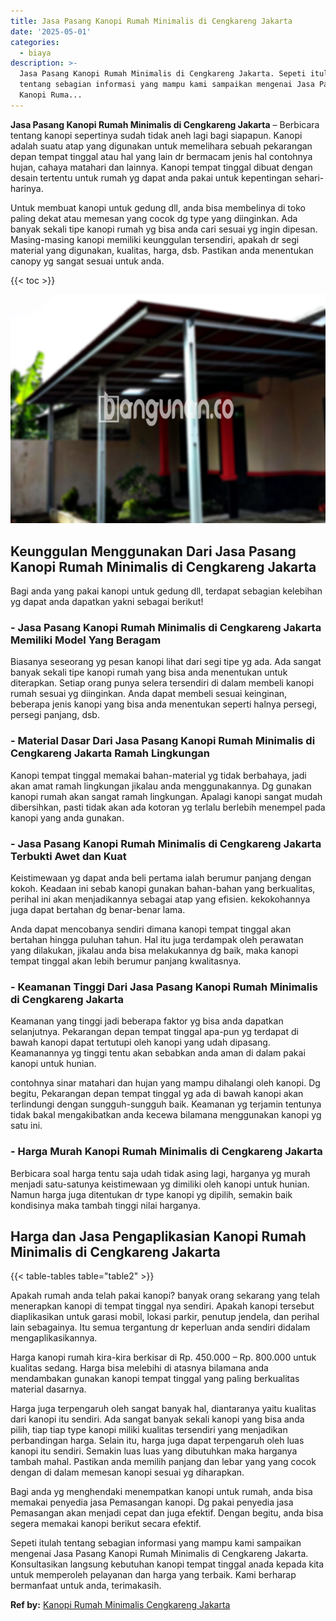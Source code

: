```yaml
---
title: Jasa Pasang Kanopi Rumah Minimalis di Cengkareng Jakarta
date: '2025-05-01'
categories:
  - biaya
description: >-
  Jasa Pasang Kanopi Rumah Minimalis di Cengkareng Jakarta. Sepeti itulah
  tentang sebagian informasi yang mampu kami sampaikan mengenai Jasa Pasang
  Kanopi Ruma...
---
```


**Jasa Pasang Kanopi Rumah Minimalis di Cengkareng Jakarta** – Berbicara tentang kanopi sepertinya sudah tidak aneh lagi bagi siapapun. Kanopi adalah suatu atap yang digunakan untuk memelihara sebuah pekarangan depan tempat tinggal atau hal yang lain dr bermacam jenis hal contohnya hujan, cahaya matahari dan lainnya. Kanopi tempat tinggal dibuat dengan desain tertentu untuk rumah yg dapat anda pakai untuk kepentingan sehari-harinya.

Untuk membuat kanopi untuk gedung dll, anda bisa membelinya di toko paling dekat atau memesan yang cocok dg type yang diinginkan. Ada banyak sekali tipe kanopi rumah yg bisa anda cari sesuai yg ingin dipesan. Masing-masing kanopi memiliki keunggulan tersendiri, apakah dr segi material yang digunakan, kualitas, harga, dsb. Pastikan anda menentukan canopy yg sangat sesuai untuk anda.

{{< toc >}}

![Jasa Pasang Kanopi Rumah Minimalis di Cengkareng Jakarta](/images/harga-kanopi-minimalis-51.png)

## Keunggulan Menggunakan Dari Jasa Pasang Kanopi Rumah Minimalis di Cengkareng Jakarta

Bagi anda yang pakai kanopi untuk gedung dll, terdapat sebagian kelebihan yg dapat anda dapatkan yakni sebagai berikut!

### \- Jasa Pasang Kanopi Rumah Minimalis di Cengkareng Jakarta Memiliki Model Yang Beragam

Biasanya seseorang yg pesan kanopi lihat dari segi tipe yg ada. Ada sangat banyak sekali tipe kanopi rumah yang bisa anda menentukan untuk diterapkan. Setiap orang punya selera tersendiri di dalam membeli kanopi rumah sesuai yg diinginkan. Anda dapat membeli sesuai keinginan, beberapa jenis kanopi yang bisa anda menentukan seperti halnya persegi, persegi panjang, dsb.

### \- Material Dasar Dari Jasa Pasang Kanopi Rumah Minimalis di Cengkareng Jakarta Ramah Lingkungan

Kanopi tempat tinggal memakai bahan-material yg tidak berbahaya, jadi akan amat ramah lingkungan jikalau anda menggunakannya. Dg gunakan kanopi rumah akan sangat ramah lingkungan. Apalagi kanopi sangat mudah dibersihkan, pasti tidak akan ada kotoran yg terlalu berlebih menempel pada kanopi yang anda gunakan.

### \- Jasa Pasang Kanopi Rumah Minimalis di Cengkareng Jakarta Terbukti Awet dan Kuat

Keistimewaan yg dapat anda beli pertama ialah berumur panjang dengan kokoh. Keadaan ini sebab kanopi gunakan bahan-bahan yang berkualitas, perihal ini akan menjadikannya sebagai atap yang efisien. kekokohannya juga dapat bertahan dg benar-benar lama.

Anda dapat mencobanya sendiri dimana kanopi tempat tinggal akan bertahan hingga puluhan tahun. Hal itu juga terdampak oleh perawatan yang dilakukan, jikalau anda bisa melakukannya dg baik, maka kanopi tempat tinggal akan lebih berumur panjang kwalitasnya.

### \- Keamanan Tinggi Dari Jasa Pasang Kanopi Rumah Minimalis di Cengkareng Jakarta

Keamanan yang tinggi jadi beberapa faktor yg bisa anda dapatkan selanjutnya. Pekarangan depan tempat tinggal apa-pun yg terdapat di bawah kanopi dapat tertutupi oleh kanopi yang udah dipasang. Keamanannya yg tinggi tentu akan sebabkan anda aman di dalam pakai kanopi untuk hunian.

contohnya sinar matahari dan hujan yang mampu dihalangi oleh kanopi. Dg begitu, Pekarangan depan tempat tinggal yg ada di bawah kanopi akan terlindungi dengan sungguh-sungguh baik. Keamanan yg terjamin tentunya tidak bakal mengakibatkan anda kecewa bilamana menggunakan kanopi yg satu ini.

### \- Harga Murah Kanopi Rumah Minimalis di Cengkareng Jakarta

Berbicara soal harga tentu saja udah tidak asing lagi, harganya yg murah menjadi satu-satunya keistimewaan yg dimiliki oleh kanopi untuk hunian. Namun harga juga ditentukan dr type kanopi yg dipilih, semakin baik kondisinya maka tambah tinggi nilai harganya.

## Harga dan Jasa Pengaplikasian Kanopi Rumah Minimalis di Cengkareng Jakarta

{{< table-tables table="table2" >}}

Apakah rumah anda telah pakai kanopi? banyak orang sekarang yang telah menerapkan kanopi di tempat tinggal nya sendiri. Apakah kanopi tersebut diaplikasikan untuk garasi mobil, lokasi parkir, penutup jendela, dan perihal lain sebagainya. Itu semua tergantung dr keperluan anda sendiri didalam mengaplikasikannya.

Harga kanopi rumah kira-kira berkisar di Rp. 450.000 – Rp. 800.000 untuk kualitas sedang. Harga bisa melebihi di atasnya bilamana anda mendambakan gunakan kanopi tempat tinggal yang paling berkualitas material dasarnya.

Harga juga terpengaruh oleh sangat banyak hal, diantaranya yaitu kualitas dari kanopi itu sendiri. Ada sangat banyak sekali kanopi yang bisa anda pilih, tiap tiap type kanopi miliki kualitas tersendiri yang menjadikan perbandingan harga. Selain itu, harga juga dapat terpengaruh oleh luas kanopi itu sendiri. Semakin luas luas yang dibutuhkan maka harganya tambah mahal. Pastikan anda memilih panjang dan lebar yang yang cocok dengan di dalam memesan kanopi sesuai yg diharapkan.

Bagi anda yg menghendaki menempatkan kanopi untuk rumah, anda bisa memakai penyedia jasa Pemasangan kanopi. Dg pakai penyedia jasa Pemasangan akan menjadi cepat dan juga efektif. Dengan begitu, anda bisa segera memakai kanopi berikut secara efektif.

Sepeti itulah tentang sebagian informasi yang mampu kami sampaikan mengenai Jasa Pasang Kanopi Rumah Minimalis di Cengkareng Jakarta. Konsultasikan langsung kebutuhan kanopi tempat tinggal anada kepada kita untuk memperoleh pelayanan dan harga yang terbaik. Kami berharap bermanfaat untuk anda, terimakasih.

**Ref by:**  [Kanopi Rumah Minimalis Cengkareng Jakarta](https://id.wikipedia.org/wiki/Kanopi)
